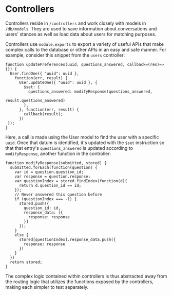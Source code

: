 # Controllers

Controllers reside in `/controllers` and work closely with models in `/db/models`. They are used to save information about conversations and users' stances as well as load data about users for matching purposes.

Controllers use `module.exports` to export a variety of useful APIs that make complex calls to the database or other APIs in an easy and safe manner. For example, consider this snippet from the `users` controller:

```
function updatePreferences(uuid, questions_answered, callback=(res)=>{}) {
  User.findOne({ "uuid": uuid }, 
    function(err, result) {
      User.updateOne({ "uuid": uuid }, { 
        $set: {
          questions_answered: modifyResponse(questions_answered, 
                                             result.questions_answered)
        },
      }, function(err, result) {
        callback(result);
      })
 });
}
```

Here, a call is made using the User model to find the user with a specific `uuid`. Once that datum is identified, it's updated with the `$set` instruction so that that entry's `questions_answered` is updated according to `modifyResponse`, another function in the controller:

```
function modifyResponse(submitted, stored) {
  submitted.forEach(function(question) {
    var id = question.question_id;
    var response = question.response;
    var questionIndex = stored.findIndex(function(d){ 
      return d.question_id == id;
    });
    // Never answered this question before
    if (questionIndex === -1) {
      stored.push({
        question_id: id,
        response_data: [{
          response: response
        }]
      });
    }
    else {
      stored[questionIndex].response_data.push({
        response: response
      })
    }
  })
  return stored;
}
```

The complex logic contained within controllers is thus abstracted away from the routing logic that utilizes the functions exposed by the controllers, making each simpler to test separately.